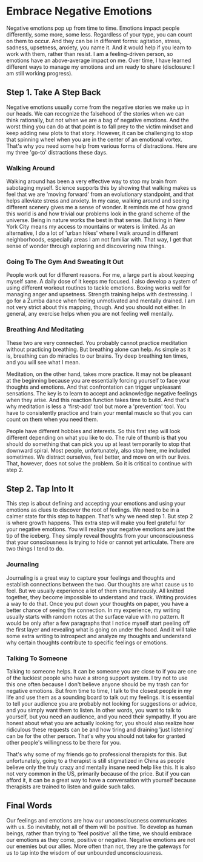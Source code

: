 # Embrace Negative Emotions

Negative emotions pop up from time to time. Emotions impact people differently, some more, some less. Regardless of your type, you can count on them to occur. And they can be in different forms: agitation, stress, sadness, upsetness, anxiety, you name it. And it would help if you learn to work with them, rather than resist. I am a feeling-driven person, so emotions have an above-average impact on me. Over time, I have learned different ways to manage my emotions and am ready to share (disclosure: I am still working progress).

## Step 1. Take A Step Back
Negative emotions usually come from the negative stories we make up in our heads. We can recognize the falsehood of the stories when we can think rationally, but not when we are a bag of negative emotions. And the worst thing you can do at that point is to fall prey to the victim mindset and keep adding new plots to that story. However, it can be challenging to stop that spinning wheel when you are in the center of an emotional vortex. That's why you need some help from various forms of distractions. Here are my three 'go-to' distractions these days.

### Walking Around
Walking around has been a very effective way to stop my brain from sabotaging myself. Science supports this by showing that walking makes us feel that we are 'moving forward' from an evolutionary standpoint, and that helps alleviate stress and anxiety. In my case, walking around and seeing different scenery gives me a sense of wonder. It reminds me of how grand this world is and how trivial our problems look in the grand scheme of the universe. Being in nature works the best in that sense. But living in New York City means my access to mountains or waters is limited. As an alternative, I do a lot of 'urban hikes' where I walk around in different neighborhoods, especially areas I am not familiar with. That way, I get that sense of wonder through exploring and discovering new things.

### Going To The Gym And Sweating It Out
People work out for different reasons. For me, a large part is about keeping myself sane. A daily dose of it keeps me focused. I also develop a system of using different workout routines to tackle emotions. Boxing works well for managing anger and upsetness. Strength training helps with destressing. I go for a Zumba dance when feeling unmotivated and mentally drained. I am not very strict about this mapping, though. And you should not either. In general, any exercise helps when you are not feeling well mentally.

### Breathing And Meditating
These two are very connected. You probably cannot practice meditation without practicing breathing. But breathing alone can help. As simple as it is, breathing can do miracles to our brains. Try deep breathing ten times, and you will see what I mean. 

Meditation, on the other hand, takes more practice. It may not be pleasant at the beginning because you are essentially forcing yourself to face your thoughts and emotions. And that confrontation can trigger unpleasant sensations. The key is to learn to accept and acknowledge negative feelings when they arise. And this reaction function takes time to build. And that's why meditation is less a 'first-add' tool but more a 'prevention' tool. You have to consistently practice and train your mental muscle so that you can count on them when you need them.

People have different hobbies and interests. So this first step will look different depending on what you like to do. The rule of thumb is that you should do something that can pick you up at least temporarily to stop that downward spiral. Most people, unfortunately, also stop here, me included sometimes. We distract ourselves, feel better, and move on with our lives. That, however, does not solve the problem. So it is critical to continue with step 2.

## Step 2. Tap Into It
This step is about defining and accepting your emotions and using your emotions as clues to discover the root of feelings. We need to be in a calmer state for this step to happen. That's why we need step 1. But step 2 is where growth happens. This extra step will make you feel grateful for your negative emotions. You will realize your negative emotions are just the tip of the iceberg. They simply reveal thoughts from your unconsciousness that your consciousness is trying to hide or cannot yet articulate. There are two things I tend to do.

### Journaling
Journaling is a great way to capture your feelings and thoughts and establish connections between the two. Our thoughts are what cause us to feel. But we usually experience a lot of them simultaneously. All knitted together, they become impossible to understand and track. Writing provides a way to do that. Once you put down your thoughts on paper, you have a better chance of seeing the connection. In my experience, my writing usually starts with random notes at the surface value with no pattern. It would be only after a few paragraphs that I notice myself start peeling off the first layer and revealing what is going on under the hood. And it will take some extra writing to introspect and analyze my thoughts and understand why certain thoughts contribute to specific feelings or emotions.

### Talking To Someone
Talking to someone helps. It can be someone you are close to if you are one of the luckiest people who have a strong support system. I try not to use this one often because I don't believe anyone should be my trash can for negative emotions. But from time to time, I talk to the closest people in my life and use them as a sounding board to talk out my feelings. It is essential to tell your audience you are probably not looking for suggestions or advice, and you simply want them to listen. In other words, you want to talk to yourself, but you need an audience, and you need their sympathy. If you are honest about what you are actually looking for, you should also realize how ridiculous these requests can be and how tiring and draining 'just listening' can be for the other person. That's why you should not take for granted other people's willingness to be there for you.

That's why some of my friends go to professional therapists for this. But unfortunately, going to a therapist is still stigmatized in China as people believe only the truly crazy and mentally insane need help like this. It is also not very common in the US, primarily because of the price. But if you can afford it, it can be a great way to have a conversation with yourself because therapists are trained to listen and guide such talks.

## Final Words
Our feelings and emotions are how our unconsciousness communicates with us. So inevitably, not all of them will be positive. To develop as human beings, rather than trying to 'feel positive' all the time, we should embrace our emotions as they come, positive or negative. Negative emotions are not our enemies but our allies. More often than not, they are the gateways for us to tap into the wisdom of our unbounded unconsciousness.
